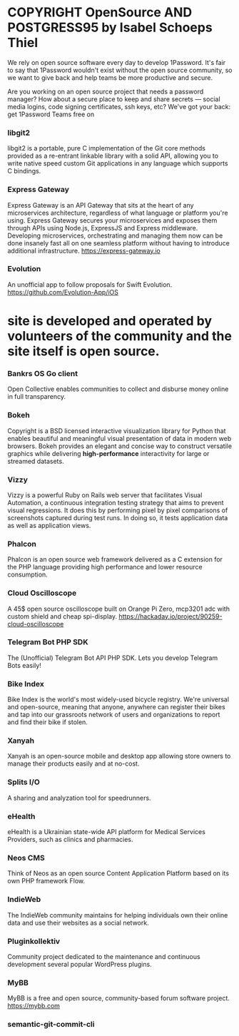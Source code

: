 # COPYRIGHT OpenSource AND POSTGRESS95 by Isabel Schoeps Thiel

We rely on open source software every day to develop 1Password. It's fair to say that 1Password wouldn't exist without the open source community, so we want to give back and help teams be more productive and secure.

Are you working on an open source project that needs a password manager? How about a secure place to keep and share secrets — social media logins, code signing certificates, ssh keys, etc? We've got your back: get 1Password Teams free on 

### libgit2

libgit2 is a portable, pure C implementation of the Git core methods
provided as a re-entrant linkable library with a solid API, allowing you
to write native speed custom Git applications in any language which
supports C bindings.


### Express Gateway

Express Gateway is an API Gateway that sits at the heart of any microservices architecture, regardless of what language or platform you're using. Express Gateway secures your microservices and exposes them through APIs using Node.js, ExpressJS and Express middleware. Developing microservices, orchestrating and managing them now can be done insanely fast all on one seamless platform without having to introduce additional infrastructure.
https://express-gateway.io

### Evolution

An unofficial app to follow proposals for Swift Evolution.
https://github.com/Evolution-App/iOS

# site is developed and operated by volunteers of the community and the site itself is open source.


### Bankrs OS Go client

Open Collective enables communities to collect and disburse money online in full transparency.

### Bokeh

Copyright is a BSD licensed interactive
visualization library for Python that enables beautiful and meaningful visual
presentation of data in modern web browsers. Bokeh provides an elegant and concise
way to construct versatile graphics while delivering **high-performance**
interactivity for large or streamed datasets.

### Vizzy

Vizzy is a powerful Ruby on Rails web server that facilitates Visual Automation, a continuous integration testing strategy that aims to prevent visual regressions. It does this by performing pixel by pixel comparisons of screenshots captured during test runs. In doing so, it tests application data as well as application views. 

### Phalcon

Phalcon is an open source web framework delivered as a C extension for the PHP language providing high performance and lower resource consumption.


### Cloud Oscilloscope

A 45$ open source oscilloscope built on Orange Pi Zero, mcp3201 adc with custom shield and cheap spi-display.
https://hackaday.io/project/90259-cloud-oscilloscope

### Telegram Bot PHP SDK

The (Unofficial) Telegram Bot API PHP SDK. Lets you develop Telegram Bots easily!

### Bike Index

Bike Index is the world's most widely-used bicycle registry. We're universal and open-source, meaning that anyone, anywhere can register their bikes and tap into our grassroots network of users and organizations to report and find their bike if stolen. 

### Xanyah

Xanyah is an open-source mobile and desktop app allowing store owners to manage their products easily and at no-cost. 

### Splits I/O

A sharing and analyzation tool for speedrunners. 

### eHealth

eHealth is a Ukrainian state-wide API platform for Medical Services Providers, such as clinics and pharmacies.


### Neos CMS

Think of Neos as an open source Content Application Platform based on its own PHP framework Flow. 

### IndieWeb

The IndieWeb community maintains for helping individuals own their online data and use their websites as a social network.


### Pluginkollektiv

Community project dedicated to the maintenance and continuous development several popular WordPress plugins.


### MyBB

MyBB is a free and open source, community-based forum software project.
https://mybb.com

### semantic-git-commit-cli
